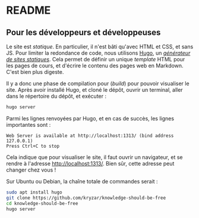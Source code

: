 # README

## Pour les développeurs et développeuses

Le site est *statique*. En particulier, il n'est bâti qu'avec HTML et CSS, et
sans JS. Pour limiter la redondance de code, nous utilisons
[Hugo](https://gohugo.io/), un [*générateur de sites
statiques*](https://jamstack.org/generators/). Cela permet de définir un unique
*template* HTML pour les pages de cours, et d'écrire le contenu des pages web
en Markdown. C'est bien plus digeste.

Il y a donc une phase de compilation pour (*build*) pour pouvoir visualiser le
site. Après avoir installé Hugo, et cloné le dépôt, ouvrir un terminal, aller
dans le répertoire du dépôt, et exécuter :

```sh
hugo server
```

Parmi les lignes renvoyées par Hugo, et en cas de succès, les lignes importantes sont :

```
Web Server is available at http://localhost:1313/ (bind address 127.0.0.1) 
Press Ctrl+C to stop
```

Cela indique que pour visualiser le site, il faut ouvrir un navigateur, et se
rendre à l'adresse [http://localhost:1313/](http://localhost:1313/). Bien sûr,
cette adresse peut changer chez vous !

Sur Ubuntu ou Debian, la chaîne totale de commandes serait :

```sh
sudo apt install hugo
git clone https://github.com/kryzar/knowledge-should-be-free
cd knowledge-should-be-free
hugo server
```
